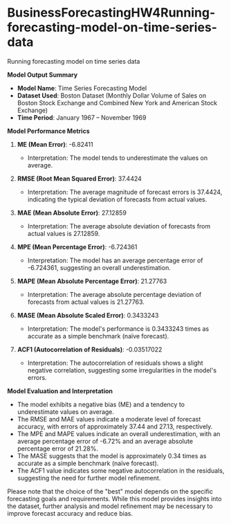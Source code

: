 # BusinessForecastingHW4Running-forecasting-model-on-time-series-data
Running forecasting model on  time series data

**Model Output Summary**

- **Model Name**: Time Series Forecasting Model
- **Dataset Used**: Boston Dataset (Monthly Dollar Volume of Sales on Boston Stock Exchange and Combined New York and American Stock Exchange)
- **Time Period**: January 1967 – November 1969

**Model Performance Metrics**

1. **ME (Mean Error)**: -6.82411
   - Interpretation: The model tends to underestimate the values on average.

2. **RMSE (Root Mean Squared Error)**: 37.4424
   - Interpretation: The average magnitude of forecast errors is 37.4424, indicating the typical deviation of forecasts from actual values.

3. **MAE (Mean Absolute Error)**: 27.12859
   - Interpretation: The average absolute deviation of forecasts from actual values is 27.12859.

4. **MPE (Mean Percentage Error)**: -6.724361
   - Interpretation: The model has an average percentage error of -6.724361, suggesting an overall underestimation.

5. **MAPE (Mean Absolute Percentage Error)**: 21.27763
   - Interpretation: The average absolute percentage deviation of forecasts from actual values is 21.27763.

6. **MASE (Mean Absolute Scaled Error)**: 0.3433243
   - Interpretation: The model's performance is 0.3433243 times as accurate as a simple benchmark (naïve forecast).

7. **ACF1 (Autocorrelation of Residuals)**: -0.03517022
   - Interpretation: The autocorrelation of residuals shows a slight negative correlation, suggesting some irregularities in the model's errors.

**Model Evaluation and Interpretation**

- The model exhibits a negative bias (ME) and a tendency to underestimate values on average.
- The RMSE and MAE values indicate a moderate level of forecast accuracy, with errors of approximately 37.44 and 27.13, respectively.
- The MPE and MAPE values indicate an overall underestimation, with an average percentage error of -6.72% and an average absolute percentage error of 21.28%.
- The MASE suggests that the model is approximately 0.34 times as accurate as a simple benchmark (naïve forecast).
- The ACF1 value indicates some negative autocorrelation in the residuals, suggesting the need for further model refinement.

Please note that the choice of the "best" model depends on the specific forecasting goals and requirements. While this model provides insights into the dataset, further analysis and model refinement may be necessary to improve forecast accuracy and reduce bias.
